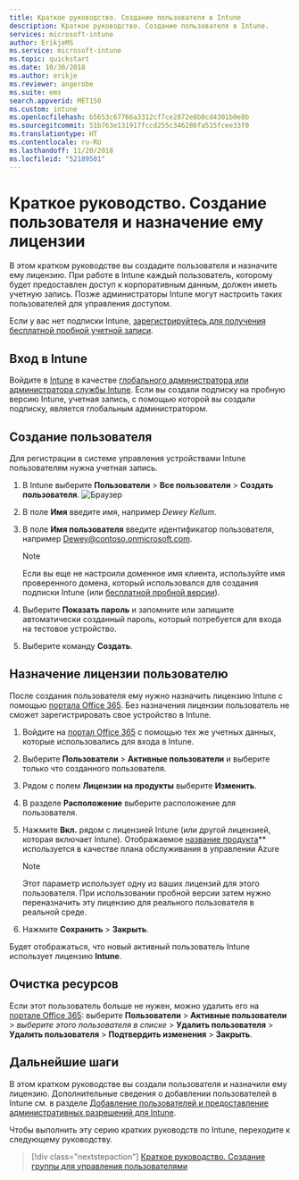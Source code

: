 ```yaml
---
title: Краткое руководство. Создание пользователя в Intune
description: Краткое руководство. Создание пользователя в Intune.
services: microsoft-intune
author: ErikjeMS
ms.service: microsoft-intune
ms.topic: quickstart
ms.date: 10/30/2018
ms.author: erikje
ms.reviewer: angerobe
ms.suite: ems
search.appverid: MET150
ms.custom: intune
ms.openlocfilehash: b5653c67766a3312cf7ce2872e8b0cd4301b0e8b
ms.sourcegitcommit: 51b763e131917fccd255c346286fa515fcee33f0
ms.translationtype: HT
ms.contentlocale: ru-RU
ms.lasthandoff: 11/20/2018
ms.locfileid: "52189501"
---
```

# <a name="quickstart-create-a-user-and-assign-a-license-to-it"></a>Краткое руководство. Создание пользователя и назначение ему лицензии

В этом кратком руководстве вы создадите пользователя и назначите ему лицензию. При работе в Intune каждый пользователь, которому будет предоставлен доступ к корпоративным данным, должен иметь учетную запись. Позже администраторы Intune могут настроить таких пользователей для управления доступом.

Если у вас нет подписки Intune, [зарегистрируйтесь для получения бесплатной пробной учетной записи](free-trial-sign-up.md).

## <a name="sign-in-to-intune"></a>Вход в Intune

Войдите в [Intune](https://aka.ms/intuneportal) в качестве [глобального администратора или администратора службы Intune](users-add.md#types-of-administrators). Если вы создали подписку на пробную версию Intune, учетная запись, с помощью которой вы создали подписку, является глобальным администратором.

## <a name="create-a-user"></a>Создание пользователя

Для регистрации в системе управления устройствами Intune пользователям нужна учетная запись.

1. В Intune выберите **Пользователи**  >  **Все пользователи**  >  **Создать пользователя**.
![Браузер](media/quickstart-create-user/create-user.png)
2. В поле **Имя** введите имя, например *Dewey Kellum*.
3. В поле **Имя пользователя** введите идентификатор пользователя, например Dewey@contoso.onmicrosoft.com.

    > [!NOTE]
    > Если вы еще не настроили доменное имя клиента, используйте имя проверенного домена, который использовался для создания подписки Intune (или [бесплатной пробной версии](free-trial-sign-up.md#sign-up-for-a-microsoft-intune-free-trial)). 

4. Выберите **Показать пароль** и запомните или запишите автоматически созданный пароль, который потребуется для входа на тестовое устройство.
5. Выберите команду **Создать**.

## <a name="assign-a-license-to-the-user"></a>Назначение лицензии пользователю

После создания пользователя ему нужно назначить лицензию Intune с помощью [портала Office 365](http://go.microsoft.com/fwlink/p/?LinkId=698854). Без назначения лицензии пользователь не сможет зарегистрировать свое устройство в Intune. 

1. Войдите на [портал Office 365](http://go.microsoft.com/fwlink/p/?LinkId=698854) с помощью тех же учетных данных, которые использовались для входа в Intune.
2. Выберите **Пользователи**  >  **Активные пользователи** и выберите только что созданного пользователя.
3. Рядом с полем **Лицензии на продукты** выберите **Изменить**.
4. В разделе **Расположение** выберите расположение для пользователя.
5. Нажмите **Вкл.** рядом с лицензией Intune (или другой лицензией, которая включает Intune). Отображаемое [название продукта](https://docs.microsoft.com/azure/active-directory/users-groups-roles/licensing-service-plan-reference)** используется в качестве плана обслуживания в управлении Azure 

   > [!NOTE]
   > Этот параметр использует одну из ваших лицензий для этого пользователя. При использовании пробной версии затем нужно переназначить эту лицензию для реального пользователя в реальной среде.
6. Нажмите **Сохранить** > **Закрыть**.

Будет отображаться, что новый активный пользователь Intune использует лицензию **Intune**.

## <a name="clean-up-resources"></a>Очистка ресурсов

Если этот пользователь больше не нужен, можно удалить его на [портале Office 365](http://go.microsoft.com/fwlink/p/?LinkId=698854): выберите **Пользователи** > **Активные пользователи** > *выберите этого пользователя в списке* > **Удалить пользователя** > **Удалить пользователя** > **Подтвердить изменения** > **Закрыть**.

## <a name="next-steps"></a>Дальнейшие шаги

В этом кратком руководстве вы создали пользователя и назначили ему лицензию. Дополнительные сведения о добавлении пользователей в Intune см. в разделе [Добавление пользователей и предоставление административных разрешений для Intune](users-add.md).

Чтобы выполнить эту серию кратких руководств по Intune, переходите к следующему руководству.

> [!div class="nextstepaction"]
> [Краткое руководство. Создание группы для управления пользователями](quickstart-create-group.md)
